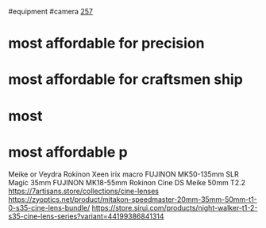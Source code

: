 #equipment #camera 
[2](https://www.onassemble.com/blog/essential-filmmaking-gear-checklist)[5](https://tubetrackr.com/cine-equip-checklist)[7](https://www.dtcgrip.com/general/filming-equipment/)
# most affordable for precision
# most affordable for craftsmen ship
# most
# most affordable p
Meike or Veydra
Rokinon Xeen
irix macro
FUJINON MK50-135mm
SLR Magic 35mm
FUJINON MK18-55mm
Rokinon Cine DS
Meike 50mm T2.2
https://7artisans.store/collections/cine-lenses
https://zyoptics.net/product/mitakon-speedmaster-20mm-35mm-50mm-t1-0-s35-cine-lens-bundle/
https://store.sirui.com/products/night-walker-t1-2-s35-cine-lens-series?variant=44199386841314
